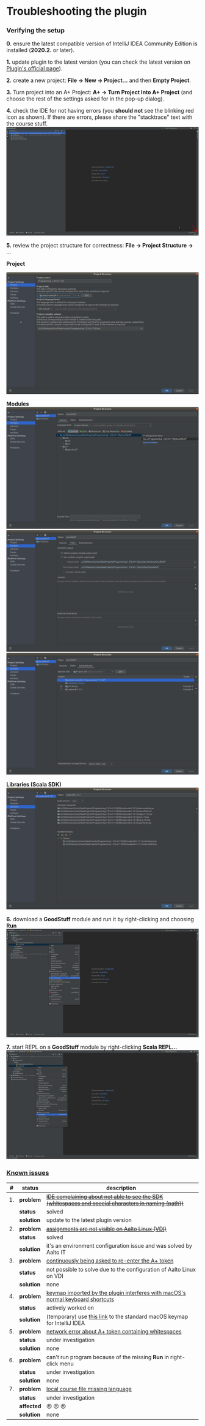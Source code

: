 Troubleshooting the plugin
==============

### Verifying the setup

**0.** ensure the latest compatible version of IntelliJ IDEA Community Edition is installed (**2020.2.** or later).

**1.** update plugin to the latest version (you can check the latest version on [Plugin's official page](https://plugins.jetbrains.com/plugin/13634-a-courses/versions)).

**2.** create a new project: **File -> New -> Project...** and then **Empty Project**.

**3.** Turn project into an A+ Project: **A+ -> Turn Project Into A+ Project** (and choose the rest of the settings asked for in the pop-up dialog).

**4.** check the IDE for not having errors (you **should not** see the blinking red icon as shown). If there are errors, please share the "stacktrace" text with the course stuff.
![libraries](images/error_.png)

**5.** review the project structure for correctness: **File -> Project Structure ->** ...

**Project**

![project](images/ts_project.png)

**Modules**
![modules 3](images/ts_modules_3.png)
![modules 1](images/ts_modules_1.png)
![modules 2](images/ts_modules_2.png)

**Libraries (Scala SDK)**
![libraries](images/ts_libs.png)

**6.** download a **GoodStuff** module and run it by right-clicking and choosing **Run**
![run](images/Run.png)

**7.** start REPL on a **GoodStuff** module by right-clicking **Scala REPL...**
![repl](images/REPL.png)

### [Known issues](https://github.com/Aalto-LeTech/intellij-plugin/issues?q=is%3Aissue+label%3Auser-bug)

| #   | status    | description                                                                                        |
|-----|-----------|----------------------------------------------------------------------------------------------------|
| 1.  | **problem**   | [~~IDE complaining about not able to see the SDK (whitespaces and special characters in naming (path))~~](https://github.com/Aalto-LeTech/intellij-plugin/issues/360)|
|     | **status**    | solved                                                                                             |
|     | **solution**  | update to the latest plugin version                                                                |
| 2.  | **problem**   | [~~assignments are not visible on Aalto Linux (VDI)~~](https://github.com/Aalto-LeTech/intellij-plugin/issues/371)                                                   |
|     | **status**    | solved                                                                      |
|     | **solution**  | it's an environment configuration issue and was solved by Aalto IT                                               |
| 3.  | **problem**   | [continuously being asked to re-enter the A+ token]()                                                  |
|     | **status**    | not possible to solve due to the configuration of Aalto Linux on VDI                               |
|     | **solution**  | none                                                                                               |
| 4.  | **problem**   | [keymap imported by the plugin interferes with macOS's normal keyboard shortcuts]()                    |
|     | **status**    | actively worked on                                                                                 |
|     | **solution**  | (temporary) use [this link](https://www.jetbrains.com/help/idea/configuring-keyboard-and-mouse-shortcuts.html) to the standard macOS keymap for IntelliJ IDEA    |
| 5.  | **problem**   | [network error about A+ token containing whitespaces](https://github.com/Aalto-LeTech/intellij-plugin/issues/377)                                                |
|     | **status**    | under investigation                                                                                |
|     | **solution**  | none                                                                                               |
| 6.  | **problem**   | can't run program because of the missing **Run** in right-click menu                               |
|     | **status**    | under investigation                                                                                |
|     | **solution**  | none                                                                                               |
| 7.  | **problem**   | [local course file missing language](https://github.com/Aalto-LeTech/intellij-plugin/issues/315)   |
|     | **status**    | under investigation                                                                                |
|     | **affected**  | :angry: :angry: :angry:
|     | **solution**  | none                                                                                               |